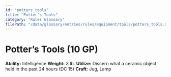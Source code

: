 ```yaml
---
id: "potters_tools"
title: "Potter’s Tools"
category: "Rules Glossary"
filePath: "/data/glossary/entries/rules/equipment/tools/potters_tools.md"
---
```

# Potter’s Tools (10 GP)
**Ability:** Intelligence 
**Weight:** 3 lb.
**Utilize:** Discern what a ceramic object held in the past 24 hours (DC 15)
**Craft:** Jug, Lamp